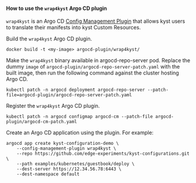 #### How to use the `wrap4kyst` Argo CD plugin

`wrap4kyst` is an Argo CD [Config Management Plugin](https://argo-cd.readthedocs.io/en/stable/user-guide/config-management-plugins/) that allows kyst users to translate their manifests into kyst Custom Resources.

Build the `wrap4kyst` Argo CD plugin.
```shell
docker build -t <my-image> argocd-plugin/wrap4kyst/
```

Make the `wrap4kyst` binary available in argocd-repo-server pod.
Replace the dummy `image` of `argocd-plugin/argocd-repo-server-patch.yaml` with the built image, then run the following command against the cluster hosting Argo CD.
```shell
kubectl patch -n argocd deployment argocd-repo-server --patch-file=argocd-plugin/argocd-repo-server-patch.yaml
```

Register the `wrap4kyst` Argo CD plugin.
```shell
kubectl patch -n argocd configmap argocd-cm --patch-file argocd-plugin/argocd-cm-patch.yaml
```

Create an Argo CD application using the plugin. For example:
```shell
argocd app create kyst-configuration-demo \
    --config-management-plugin wrap4kyst \
    --repo https://github.com/edge-experiments/kyst-configurations.git \
    --path examples/kubernetes/guestbook/deploy \
    --dest-server https://12.34.56.78:6443 \
    --dest-namespace default
```
